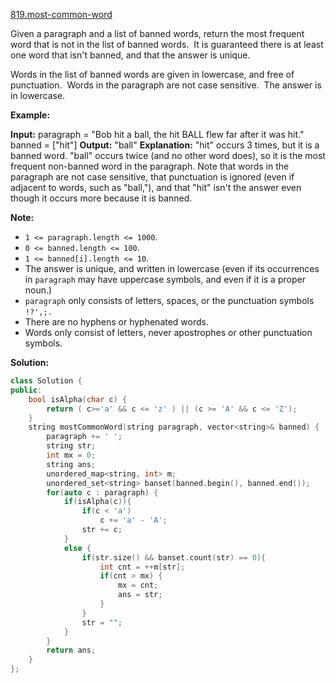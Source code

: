 [819.most-common-word](https://leetcode.com/problems/most-common-word/)  

Given a paragraph and a list of banned words, return the most frequent word that is not in the list of banned words.  It is guaranteed there is at least one word that isn't banned, and that the answer is unique.

Words in the list of banned words are given in lowercase, and free of punctuation.  Words in the paragraph are not case sensitive.  The answer is in lowercase.

**Example:**

**Input:** 
paragraph = "Bob hit a ball, the hit BALL flew far after it was hit."
banned = \["hit"\]
**Output:** "ball"
**Explanation:** 
"hit" occurs 3 times, but it is a banned word.
"ball" occurs twice (and no other word does), so it is the most frequent non-banned word in the paragraph. 
Note that words in the paragraph are not case sensitive,
that punctuation is ignored (even if adjacent to words, such as "ball,"), 
and that "hit" isn't the answer even though it occurs more because it is banned.

**Note:**

*   `1 <= paragraph.length <= 1000`.
*   `0 <= banned.length <= 100`.
*   `1 <= banned[i].length <= 10`.
*   The answer is unique, and written in lowercase (even if its occurrences in `paragraph` may have uppercase symbols, and even if it is a proper noun.)
*   `paragraph` only consists of letters, spaces, or the punctuation symbols `!?',;.`
*   There are no hyphens or hyphenated words.
*   Words only consist of letters, never apostrophes or other punctuation symbols.  



**Solution:**  

```cpp
class Solution {
public:
    bool isAlpha(char c) {
        return ( c>='a' && c <= 'z' ) || (c >= 'A' && c <= 'Z');
    }
    string mostCommonWord(string paragraph, vector<string>& banned) {
        paragraph += ' ';
        string str;
        int mx = 0;
        string ans;
        unordered_map<string, int> m;
        unordered_set<string> banset(banned.begin(), banned.end());
        for(auto c : paragraph) {
            if(isAlpha(c)){
                if(c < 'a')
                    c += 'a' - 'A';
                str += c;
            }
            else {
                if(str.size() && banset.count(str) == 0){
                    int cnt = ++m[str];
                    if(cnt > mx) {
                        mx = cnt;
                        ans = str;
                    }
                }
                str = "";
            }
        }
        return ans;
    }
};
```
      